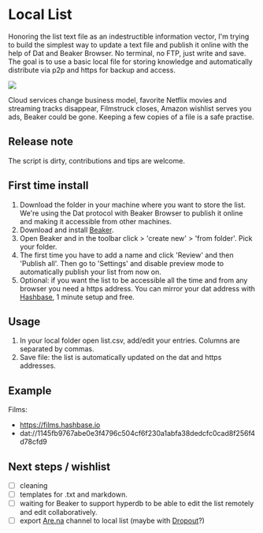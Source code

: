 # Local List
Honoring the list text file as an indestructible information vector, I'm trying to build the simplest way to update a text file and publish it online with the help of Dat and Beaker Browser. No terminal, no FTP, just write and save. The goal is to use a basic local file for storing knowledge and automatically distribute via p2p and https for backup and access.  

<img src="https://github.com/No-Plans/local-list/blob/master/examples/save-list.gif?raw=true" min-width ="300" max-width="800" height="auto">

Cloud services change business model, favorite Netflix movies and streaming tracks disappear, Filmstruck closes, Amazon wishlist serves you ads, Beaker could be gone. Keeping a few copies of a file is a safe practise.

## Release note
The script is dirty, contributions and tips are welcome.

## First time install
1. Download the folder in your machine where you want to store the list. 
We're using the Dat protocol with Beaker Browser to publish it online and making it accessible from other machines.
2. Download and install [Beaker](https://beakerbrowser.com).
3. Open Beaker and in the toolbar click > 'create new' > 'from folder'. Pick your folder.
4. The first time you have to add a name and click 'Review' and then 'Publish all'. Then go to 'Settings' and disable preview mode to automatically publish your list from now on.
5. Optional: if you want the list to be accessible all the time and from any browser you need a https address. You can mirror your dat address with [Hashbase](https://hashbase.io), 1 minute setup and free.

## Usage
1. In your local folder open list.csv, add/edit your entries. Columns are separated by commas. 
2. Save file: the list is automatically updated on the dat and https addresses.

## Example

Films:
- https://films.hashbase.io
- dat://1145fb9767abe0e3f4796c504cf6f230a1abfa38dedcfc0cad8f256f4d78cfd9


## Next steps / wishlist
- [ ] cleaning
- [ ] templates for .txt and markdown.
- [ ] waiting for Beaker to support hyperdb to be able to edit the list remotely and edit collaboratively.
- [ ] export [Are.na](https://are.na) channel to local list (maybe with [Dropout](https://github.com/jondashkyle/dropout)?)
